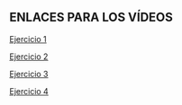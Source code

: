<h2>ENLACES PARA LOS VÍDEOS</h2>

[Ejercicio 1](https://youtu.be/CtyT4Qa-n2E)

[Ejercicio 2](https://youtu.be/PoPEq05wQ7w)

[Ejercicio 3](https://youtu.be/OI6ItdnrXl4)

[Ejercicio 4](https://youtu.be/U0U6sdQd-dI)